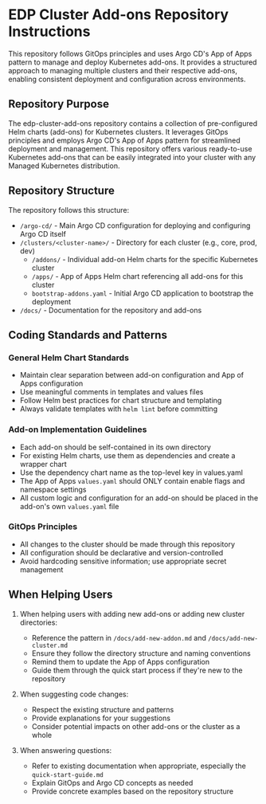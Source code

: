 # EDP Cluster Add-ons Repository Instructions

This repository follows GitOps principles and uses Argo CD's App of Apps pattern to manage and deploy Kubernetes add-ons. It provides a structured approach to managing multiple clusters and their respective add-ons, enabling consistent deployment and configuration across environments.

## Repository Purpose

The edp-cluster-add-ons repository contains a collection of pre-configured Helm charts (add-ons) for Kubernetes clusters. It leverages GitOps principles and employs Argo CD's App of Apps pattern for streamlined deployment and management. This repository offers various ready-to-use Kubernetes add-ons that can be easily integrated into your cluster with any Managed Kubernetes distribution.

## Repository Structure

The repository follows this structure:
- `/argo-cd/` - Main Argo CD configuration for deploying and configuring Argo CD itself
- `/clusters/<cluster-name>/` - Directory for each cluster (e.g., core, prod, dev)
  - `/addons/` - Individual add-on Helm charts for the specific Kubernetes cluster
  - `/apps/` - App of Apps Helm chart referencing all add-ons for this cluster
  - `bootstrap-addons.yaml` - Initial Argo CD application to bootstrap the deployment
- `/docs/` - Documentation for the repository and add-ons

## Coding Standards and Patterns

### General Helm Chart Standards
- Maintain clear separation between add-on configuration and App of Apps configuration
- Use meaningful comments in templates and values files
- Follow Helm best practices for chart structure and templating
- Always validate templates with `helm lint` before committing

### Add-on Implementation Guidelines
- Each add-on should be self-contained in its own directory
- For existing Helm charts, use them as dependencies and create a wrapper chart
- Use the dependency chart name as the top-level key in values.yaml
- The App of Apps `values.yaml` should ONLY contain enable flags and namespace settings
- All custom logic and configuration for an add-on should be placed in the add-on's own `values.yaml` file

### GitOps Principles
- All changes to the cluster should be made through this repository
- All configuration should be declarative and version-controlled
- Avoid hardcoding sensitive information; use appropriate secret management

## When Helping Users

1. When helping users with adding new add-ons or adding new cluster directories:
    - Reference the pattern in `/docs/add-new-addon.md` and `/docs/add-new-cluster.md`
    - Ensure they follow the directory structure and naming conventions
    - Remind them to update the App of Apps configuration
    - Guide them through the quick start process if they're new to the repository

2. When suggesting code changes:
    - Respect the existing structure and patterns
    - Provide explanations for your suggestions
    - Consider potential impacts on other add-ons or the cluster as a whole

3. When answering questions:
    - Refer to existing documentation when appropriate, especially the `quick-start-guide.md`
    - Explain GitOps and Argo CD concepts as needed
    - Provide concrete examples based on the repository structure
